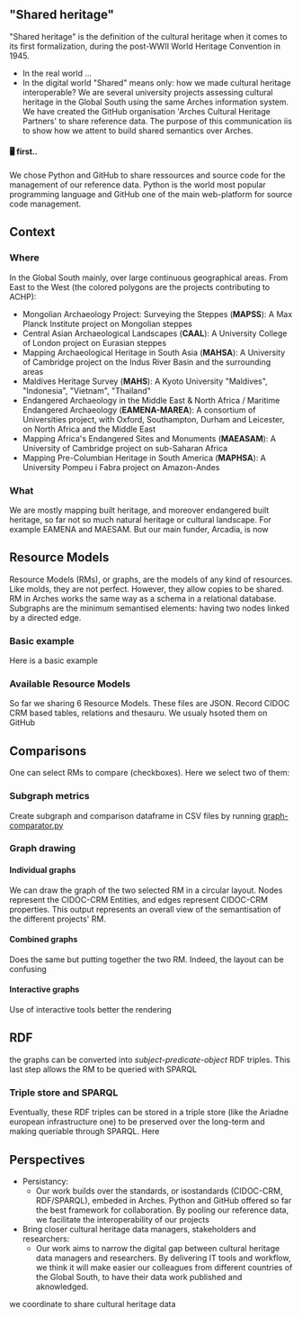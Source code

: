 ## "Shared heritage"

"Shared heritage" is the definition of the cultural heritage when it comes to its first formalization, during the post-WWII World Heritage Convention in 1945. 
- In the real world ... 
- In the digital world "Shared" means only: how we made cultural heritage interoperable?
We are several university projects assessing cultural heritage in the Global South using the same Arches information system. We have created the GitHub organisation 'Arches Cultural Heritage Partners' to share reference data. 
The purpose of this communication iis to show how we attent to build shared semantics over Arches.

#### 🖥️ first..

We chose Python and GitHub to share ressources and source code for the management of our reference data. Python is the world most popular programming language and GitHub one of the main web-platform for source code management. 

## Context

### Where

In the Global South mainly, over large continuous geographical areas. From East to the West (the colored polygons are the projects contributing to ACHP):
*   Mongolian Archaeology Project: Surveying the Steppes (**MAPSS**): A Max Planck Institute project on Mongolian steppes
*   Central Asian Archaeological Landscapes (**CAAL**): A University College of London project on Eurasian steppes
*   Mapping Archaeological Heritage in South Asia (**MAHSA**): A University of Cambridge project on the Indus River Basin and the surrounding areas
*   Maldives Heritage Survey (**MAHS**): A Kyoto University "Maldives", "Indonesia", "Vietnam", "Thailand"
*   Endangered Archaeology in the Middle East & North Africa / Maritime Endangered Archaeology (**EAMENA-MAREA**): A consortium of Universities project, with Oxford, Southampton, Durham and Leicester, on North Africa and the Middle East
*   Mapping Africa's Endangered Sites and Monuments (**MAEASAM**): A University of Cambridge project on sub-Saharan Africa
*   Mapping Pre-Columbian Heritage in South America (**MAPHSA**): A University Pompeu i Fabra project on Amazon-Andes

### What

We are mostly mapping built heritage, and moreover endangered built heritage, so far not so much natural heritage or cultural landscape. For example EAMENA and MAESAM. But our main funder, Arcadia, is now 

## Resource Models

Resource Models (RMs), or graphs, are the models of any kind of resources. Like molds, they are not perfect. However, they allow copies to be shared. RM in Arches works the same way as a schema in a relational database. Subgraphs are the minimum semantised elements: having two nodes linked by a directed edge.

### Basic example

Here is a basic example

### Available Resource Models

So far we sharing 6 Resource Models. These files are JSON. Record CIDOC CRM based tables, relations and thesauru. We usualy hsoted them on GitHub

## Comparisons

One can select RMs to compare (checkboxes). Here we select two of them:

### Subgraph metrics

Create subgraph and comparison dataframe in CSV files by running [graph-comparator.py](https://github.com/achp-project/cultural-heritage/blob/main/graph-parser/graph_comparator.py)

### Graph drawing

#### Individual graphs

We can draw the graph of the two selected RM in a circular layout. Nodes represent the CIDOC-CRM Entities, and edges represent CIDOC-CRM properties. This output represents an overall view of the semantisation of the different projects' RM.

#### Combined graphs

Does the same but putting together the two RM. Indeed, the layout can be confusing

#### Interactive graphs

Use of interactive tools better the rendering

## RDF

the graphs can be converted into *subject-predicate-object* RDF triples. This last step allows the RM to be queried with SPARQL

### Triple store and SPARQL

Eventually, these RDF triples can be stored in a triple store (like the Ariadne european infrastructure one) to be preserved over the long-term and making queriable through SPARQL. Here 

## Perspectives

* Persistancy:
	- Our work builds over the standards, or isostandards (CIDOC-CRM, RDF/SPARQL), embeded in Arches. Python and GitHub offered so far the best framework for collaboration. By pooling our reference data, we facilitate the interoperability of our projects
* Bring closer cultural heritage data managers, stakeholders and researchers:
	- Our work aims to narrow the digital gap between cultural heritage data managers and researchers. By delivering IT tools and workflow, we think it will make easier our colleagues from different countries of the Global South, to have their data work published and aknowledged.

we coordinate to share cultural heritage data